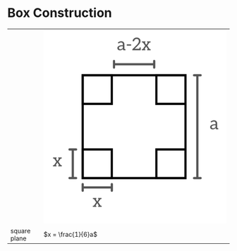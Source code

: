 # Box Construction

| | |
|--|--|
| | ![Square plane](https://github.com/damianc/math-notes/blob/master/_images/pract/box/box-plane-sq.png) |
| square plane | $x = \frac{1}{6}a$ |
